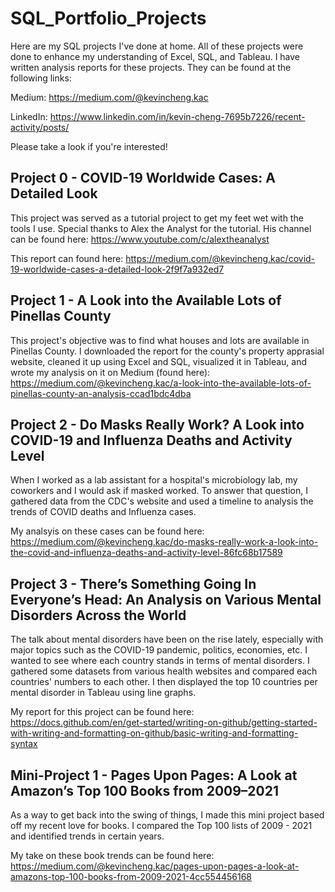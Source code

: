 # SQL_Portfolio_Projects

Here are my SQL projects I've done at home. All of these projects were done to enhance my understanding of Excel, SQL, and Tableau.
I have written analysis reports for these projects. They can be found at the following links:

Medium: https://medium.com/@kevincheng.kac

LinkedIn: https://www.linkedin.com/in/kevin-cheng-7695b7226/recent-activity/posts/

Please take a look if you're interested!

## Project 0 - COVID-19 Worldwide Cases: A Detailed Look
This project was served as a tutorial project to get my feet wet with the tools I use.
Special thanks to Alex the Analyst for the tutorial. His channel can be found here: https://www.youtube.com/c/alextheanalyst

This report can found here: https://medium.com/@kevincheng.kac/covid-19-worldwide-cases-a-detailed-look-2f9f7a932ed7

## Project 1 - A Look into the Available Lots of Pinellas County
This project's objective was to find what houses and lots are available in Pinellas County.
I downloaded the report for the county's property apprasial website, cleaned it up using Excel and SQL, visualized it in Tableau, 
and wrote my analysis on it on Medium (found here): https://medium.com/@kevincheng.kac/a-look-into-the-available-lots-of-pinellas-county-an-analysis-ccad1bdc4dba

## Project 2 - Do Masks Really Work? A Look into COVID-19 and Influenza Deaths and Activity Level
When I worked as a lab assistant for a hospital's microbiology lab, my coworkers and I would ask if masked worked.
To answer that question, I gathered data from the CDC's website and used a timeline to analysis the trends of COVID deaths and Influenza cases.

My analsyis on these cases can be found here: https://medium.com/@kevincheng.kac/do-masks-really-work-a-look-into-the-covid-and-influenza-deaths-and-activity-level-86fc68b17589

## Project 3 - There’s Something Going In Everyone’s Head: An Analysis on Various Mental Disorders Across the World
The talk about mental disorders have been on the rise lately, especially with major topics such as the COVID-19 pandemic, politics, economies, etc.
I wanted to see where each country stands in terms of mental disorders. I gathered some datasets from various health websites and compared each countries'
numbers to each other. I then displayed the top 10 countries per mental disorder in Tableau using line graphs.

My report for this project can be found here: https://docs.github.com/en/get-started/writing-on-github/getting-started-with-writing-and-formatting-on-github/basic-writing-and-formatting-syntax

## Mini-Project 1 - Pages Upon Pages: A Look at Amazon’s Top 100 Books from 2009–2021
As a way to get back into the swing of things, I made this mini project based off my recent love for books. I compared the Top 100 lists of 2009 - 2021 and identified trends in certain years.

My take on these book trends can be found here: https://medium.com/@kevincheng.kac/pages-upon-pages-a-look-at-amazons-top-100-books-from-2009-2021-4cc554456168
